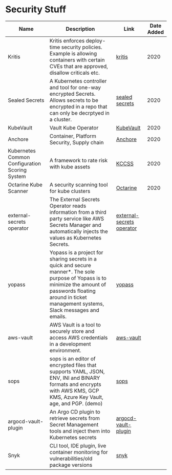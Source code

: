 # Security Stuff


|                      Name                      |                                                                                                    Description                                                                                                    |                                       Link                                        | Date Added |
| ---------------------------------------------- | ----------------------------------------------------------------------------------------------------------------------------------------------------------------------------------------------------------------- | --------------------------------------------------------------------------------- | ---------- |
| Kritis                                         | Kritis enforces deploy-time security policies. Example is allowing containers with certain CVEs that are approved, disallow criticals etc.                                                                        | [kritis](https://github.com/grafeas/kritis)                                       | 2020       |
| Sealed Secrets                                 | A Kubernetes controller and tool for one-way encrypted Secrets. Allows secrets to be encrypted in a repo that can only be decrptyed in a cluster.                                                                 | [sealed secrets](https://github.com/bitnami-labs/sealed-secrets)                  | 2020       |
| KubeVault                                      | Vault Kube Operator                                                                                                                                                                                               | [KubeVault](https://kubevault.com/)                                               | 2020       |
| Anchore                                        | Container, Platform Security, Supply chain                                                                                                                                                                        | [Anchore](https://anchore.com/)                                                   | 2020       |
| Kubernetes Common Configuration Scoring System | A framework to rate risk with kube assets                                                                                                                                                                         | [KCCSS](https://github.com/octarinesec/kccss)                                     | 2020       |
| Octarine Kube Scanner                          | A security scanning tool for kube clusters                                                                                                                                                                        | [Octarine](https://github.com/octarinesec/kube-scan)                              | 2020       |
| external-secrets operator                      | The External Secrets Operator reads information from a third party service like AWS Secrets Manager and automatically injects the values as Kubernetes Secrets.                                                   | [external-secrets operator](https://github.com/external-secrets/external-secrets) |            |
| yopass                                         | Yopass is a project for sharing secrets in a quick and secure manner*. The sole purpose of Yopass is to minimize the amount of passwords floating around in ticket management systems, Slack messages and emails. | [yopass](https://github.com/jhaals/yopass)                                        |            |
| aws-vault                                      | AWS Vault is a tool to securely store and access AWS credentials in a development environment.                                                                                                                    | [aws-vault](https://github.com/99designs/aws-vault)                               |            |
| sops                                           | sops is an editor of encrypted files that supports YAML, JSON, ENV, INI and BINARY formats and encrypts with AWS KMS, GCP KMS, Azure Key Vault, age, and PGP. (demo)                                              | [sops](https://github.com/mozilla/sops)                                           |            |
| argocd-vault-plugin                            | An Argo CD plugin to retrieve secrets from Secret Management tools and inject them into Kubernetes secrets                                                                                                        | [argocd-vault-plugin](https://github.com/IBM/argocd-vault-plugin)                 |            |
| Snyk                            | CLI tool, IDE plugin, live container monitoring for vulnerabilities/old package versions                                                                                                        | [snyk](https://snyk.io/)                 |            |
